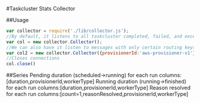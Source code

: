 #Taskcluster Stats Collector

##Usage
```js
var collector = require('./lib/collector.js');
//By default, it listens to all taskcluster completed, failed, and exception messages
var col = new collector.Collector();
//We can also have it listen to messages with only certain routing keys, check taskcluster-client for more info on how to do this
var col2 = new collector.Collector({provisionerId:'aws-provisioner-v1'});
//Closes connections
col.close()
```

##Series
Pending duration (scheduled->running) for each run
columns:[duration,provisionerId,workerType]
Running duration (running->finished) for each run
columns:[duration,provisionerId,workerType]
Reason resolved for each run
columns:[count=1,reasonResolved,provisionerId,workerType]